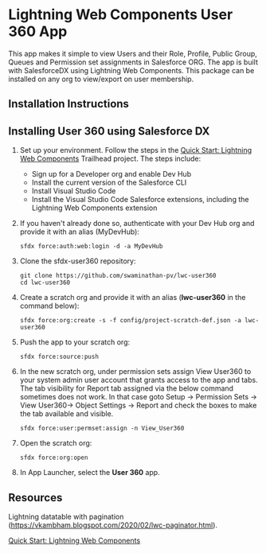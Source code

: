# Lightning Web Components User 360 App 

This app makes it simple to view Users and their Role, Profile, Public Group, Queues and Permission set assignments in Salesforce ORG. The app is built with SalesforceDX using Lightning Web Components.
This package can be installed on any org to view/export on user membership.

## Installation Instructions

## Installing User 360 using Salesforce DX

1. Set up your environment. Follow the steps in the [Quick Start: Lightning Web Components](https://trailhead.salesforce.com/content/learn/projects/quick-start-lightning-web-components/) Trailhead project. The steps include:

    - Sign up for a Developer org and enable Dev Hub
    - Install the current version of the Salesforce CLI
    - Install Visual Studio Code
    - Install the Visual Studio Code Salesforce extensions, including the Lightning Web Components extension

1. If you haven't already done so, authenticate with your Dev Hub org and provide it with an alias (MyDevHub):

    ```
    sfdx force:auth:web:login -d -a MyDevHub
    ```

1. Clone the sfdx-user360 repository:

    ```
    git clone https://github.com/swaminathan-pv/lwc-user360
    cd lwc-user360
    ```

1. Create a scratch org and provide it with an alias (**lwc-user360** in the command below):

    ```
    sfdx force:org:create -s -f config/project-scratch-def.json -a lwc-user360
    ```

1. Push the app to your scratch org:

    ```
    sfdx force:source:push
    ```

1. In the new scratch org, under permission sets assign View User360 to your system admin user account that grants access to the app and tabs. The tab  visibility for Report tab assigned via the below command sometimes does not work. In that case goto Setup -> Permission Sets -> View User360-> Object      Settings -> Report and check the boxes to make the tab available and visible.
     ```
    sfdx force:user:permset:assign -n View_User360
    ```

1. Open the scratch org:

    ```
    sfdx force:org:open
    ```


1. In App Launcher, select the **User 360** app.

## Resources

Lightning datatable with pagination (https://vkambham.blogspot.com/2020/02/lwc-paginator.html).

[Quick Start: Lightning Web Components](https://trailhead.salesforce.com/content/learn/projects/quick-start-lightning-web-components/)





